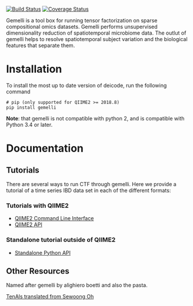 [![Build Status](https://travis-ci.org/biocore/gemelli.svg?branch=master)](https://travis-ci.org/biocore/gemelli)
[![Coverage Status](https://coveralls.io/repos/github/biocore/gemelli/badge.svg?branch=master)](https://coveralls.io/github/biocore/gemelli?branch=master)

Gemelli is a tool box for running tensor factorization on sparse compositional omics datasets. Gemelli performs unsupervised dimensionality reduction of spatiotemporal microbiome data. The outlut of gemelli helps to resolve spatiotemporal subject variation and the biological features that separate them. 

# Installation

To install the most up to date version of deicode, run the following command

    # pip (only supported for QIIME2 >= 2018.8)
    pip install gemelli

**Note**: that gemelli is not compatible with python 2, and is compatible with Python 3.4 or later. 

# Documentation

## Tutorials 

There are several ways to run CTF through gemelli. Here we provide a tutorial of a time series IBD data set in each of the different formats:

### Tutorials with QIIME2

* [QIIME2 Command Line Interface](https://github.com/biocore/gemelli/blob/master/ipynb/tutorials/IBD-Tutorial-QIIME2-CLI.md)
* [QIIME2 API](https://github.com/biocore/gemelli/blob/master/ipynb/tutorials/IBD-Tutorial-QIIME2-API.ipynb)

### Standalone tutorial outside of QIIME2

* [Standalone Python API](https://github.com/biocore/gemelli/blob/master/ipynb/tutorials/IBD-Tutorial-standalone-API.ipynb)

## Other Resources

Named after gemelli by alighiero boetti and also the pasta. 

[TenAls translated from Sewoong Oh](http://swoh.web.engr.illinois.edu/software/optspace/code.html)
